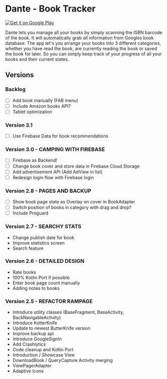 # Dante - Book Tracker

<a href='https://play.google.com/store/apps/details?id=at.shockbytes.dante&pcampaignid=MKT-Other-global-all-co-prtnr-py-PartBadge-Mar2515-1'><img alt='Get it on Google Play' src='https://play.google.com/intl/en_us/badges/images/generic/en_badge_web_generic.png' /></a>

Dante lets you manage all your books by simply scanning the ISBN barcode of the book. 
It will automatically grab all information from Googles book database. 
The app let's you arrange your books into 3 different categories, whether you 
have read the book, are currently reading the book or saved the book for later. So you 
can simply keep track of your progress of all your books and their current states.

## Versions

### Backlog
- [ ] Add book manually (FAB menu)
- [ ] Include Amazon books API?
- [ ] Tablet optimization

### Version 3.1
- [ ] Use Firebase Data for book recommendations

### Version 3.0 - CAMPING WITH FIREBASE
- [ ] Firebase as Backend!
- [ ] Change book cover and store data in Firebase Cloud Storage
- [ ] Add advertisement API (Add AdView in list)
- [ ] Redesign login flow with Firebase login

### Version 2.8 - PAGES AND BACKUP
- [ ] Show book page state as Overlay on cover in BookAdapter
- [ ] Switch position of books in category with drag and drop?
- [ ] Include Proguard

### Version 2.7 - SEARCHY STATS
* Change publish date for book
* Improve statistics screen
* Search feature

### Version 2.6 - DETAILED DESIGN
* Rate books 
* 100% Kotlin Port if possible
* Enter book page count manually 
* Adding notes to books

### Version 2.5 - REFACTOR RAMPAGE

* Introduce utility classes (BaseFragment, BaseActivity, BackNavigableActivity)
* Introduce KotterKnife
* Update to newest ButterKnife version
* Improve backup api
* Introduce GoogleSignIn
* Add Crashlytics
* Code cleanup and Kotlin Port
* Introduction / Showcase View
* DownloadBook / QueryCapture Activity merging 
* ViewPagerAdapter
* Adaptive Icons
